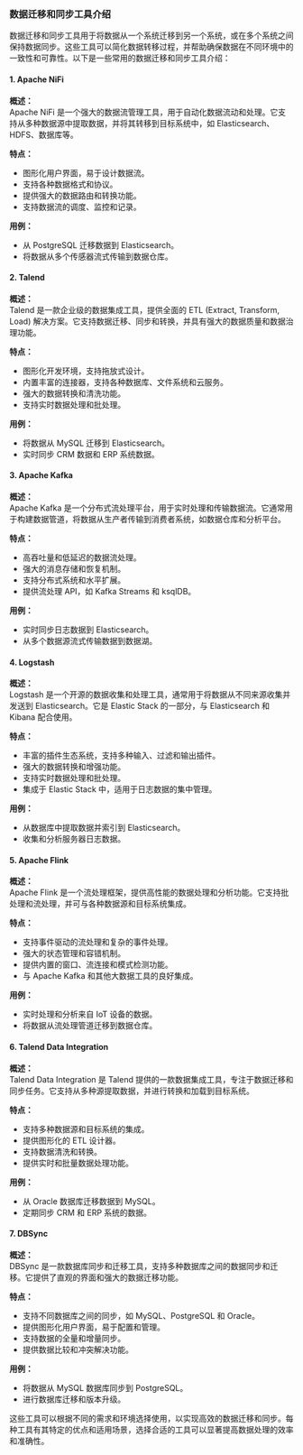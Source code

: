 ### 数据迁移和同步工具介绍

数据迁移和同步工具用于将数据从一个系统迁移到另一个系统，或在多个系统之间保持数据同步。这些工具可以简化数据转移过程，并帮助确保数据在不同环境中的一致性和可靠性。以下是一些常用的数据迁移和同步工具介绍：

#### 1. **Apache NiFi**

**概述：**  
Apache NiFi 是一个强大的数据流管理工具，用于自动化数据流动和处理。它支持从多种数据源中提取数据，并将其转移到目标系统中，如 Elasticsearch、HDFS、数据库等。

**特点：**  
- 图形化用户界面，易于设计数据流。
- 支持各种数据格式和协议。
- 提供强大的数据路由和转换功能。
- 支持数据流的调度、监控和记录。

**用例：**  
- 从 PostgreSQL 迁移数据到 Elasticsearch。
- 将数据从多个传感器流式传输到数据仓库。

#### 2. **Talend**

**概述：**  
Talend 是一款企业级的数据集成工具，提供全面的 ETL (Extract, Transform, Load) 解决方案。它支持数据迁移、同步和转换，并具有强大的数据质量和数据治理功能。

**特点：**  
- 图形化开发环境，支持拖放式设计。
- 内置丰富的连接器，支持各种数据库、文件系统和云服务。
- 强大的数据转换和清洗功能。
- 支持实时数据处理和批处理。

**用例：**  
- 将数据从 MySQL 迁移到 Elasticsearch。
- 实时同步 CRM 数据和 ERP 系统数据。

#### 3. **Apache Kafka**

**概述：**  
Apache Kafka 是一个分布式流处理平台，用于实时处理和传输数据流。它通常用于构建数据管道，将数据从生产者传输到消费者系统，如数据仓库和分析平台。

**特点：**  
- 高吞吐量和低延迟的数据流处理。
- 强大的消息存储和恢复机制。
- 支持分布式系统和水平扩展。
- 提供流处理 API，如 Kafka Streams 和 ksqlDB。

**用例：**  
- 实时同步日志数据到 Elasticsearch。
- 从多个数据源流式传输数据到数据湖。

#### 4. **Logstash**

**概述：**  
Logstash 是一个开源的数据收集和处理工具，通常用于将数据从不同来源收集并发送到 Elasticsearch。它是 Elastic Stack 的一部分，与 Elasticsearch 和 Kibana 配合使用。

**特点：**  
- 丰富的插件生态系统，支持多种输入、过滤和输出插件。
- 强大的数据转换和增强功能。
- 支持实时数据处理和批处理。
- 集成于 Elastic Stack 中，适用于日志数据的集中管理。

**用例：**  
- 从数据库中提取数据并索引到 Elasticsearch。
- 收集和分析服务器日志数据。

#### 5. **Apache Flink**

**概述：**  
Apache Flink 是一个流处理框架，提供高性能的数据处理和分析功能。它支持批处理和流处理，并可与各种数据源和目标系统集成。

**特点：**  
- 支持事件驱动的流处理和复杂的事件处理。
- 强大的状态管理和容错机制。
- 提供内置的窗口、流连接和模式检测功能。
- 与 Apache Kafka 和其他大数据工具的良好集成。

**用例：**  
- 实时处理和分析来自 IoT 设备的数据。
- 将数据从流处理管道迁移到数据仓库。

#### 6. **Talend Data Integration**

**概述：**  
Talend Data Integration 是 Talend 提供的一款数据集成工具，专注于数据迁移和同步任务。它支持从多种源提取数据，并进行转换和加载到目标系统。

**特点：**  
- 支持多种数据源和目标系统的集成。
- 提供图形化的 ETL 设计器。
- 支持数据清洗和转换。
- 提供实时和批量数据处理功能。

**用例：**  
- 从 Oracle 数据库迁移数据到 MySQL。
- 定期同步 CRM 和 ERP 系统的数据。

#### 7. **DBSync**

**概述：**  
DBSync 是一款数据库同步和迁移工具，支持多种数据库之间的数据同步和迁移。它提供了直观的界面和强大的数据迁移功能。

**特点：**  
- 支持不同数据库之间的同步，如 MySQL、PostgreSQL 和 Oracle。
- 提供图形化用户界面，易于配置和管理。
- 支持数据的全量和增量同步。
- 提供数据比较和冲突解决功能。

**用例：**  
- 将数据从 MySQL 数据库同步到 PostgreSQL。
- 进行数据库迁移和版本升级。

这些工具可以根据不同的需求和环境选择使用，以实现高效的数据迁移和同步。每种工具有其特定的优点和适用场景，选择合适的工具可以显著提高数据处理的效率和准确性。
